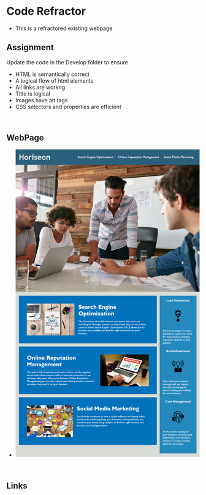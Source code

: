 # Code Refractor 

* This is a refractored existing webpage

## Assignment
Update the code in the Develop folder to ensure

* HTML is semantically correct
* A logical flow of html elements
* All links are workng
* Title is logical
* Images have alt tags
* CSS selectors and properties are efficient

<br>

## WebPage
* ![](./Assets/demopic.PNG )

<br>


## Links
